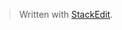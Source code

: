 


> Written with [StackEdit](https://stackedit.io/).
<!--stackedit_data:
eyJoaXN0b3J5IjpbODc4MzUxODcwXX0=
-->